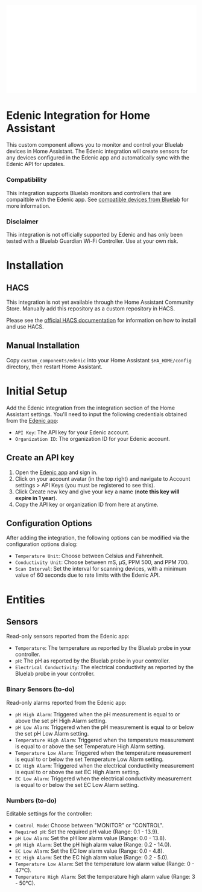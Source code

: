 ![Edenic Logo](https://raw.githubusercontent.com/taliexo/homeassistant-edenic/main/images/edenic-logo.svg)

# Edenic Integration for Home Assistant

This custom component allows you to monitor and control your Bluelab devices in Home Assistant. The Edenic integration will create sensors for any devices configured in the Edenic app and automatically sync with the Edenic API for updates.

### Compatibility

This integration supports Bluelab monitors and controllers that are compaitble with the Edenic app. See [compatible devices from Bluelab](https://www.edenic.io/#hardware) for more information.

### Disclaimer

This integration is not officially supported by Edenic and has only been tested with a Bluelab Guardian Wi-Fi Controller. Use at your own risk.

# Installation

## HACS

This integration is not yet available through the Home Assistant Community Store. Manually add this repository as a custom repository in HACS.

Please see the [official HACS documentation](https://hacs.xyz) for information on how to install and use HACS.

## Manual Installation

Copy `custom_components/edenic` into your Home Assistant `$HA_HOME/config` directory, then restart Home Assistant.

# Initial Setup

Add the Edenic integration from the integration section of the Home Assistant settings. You'll need to input the following credentials obtained from the [Edenic app](https://app.edenic.io/):

- `API Key`: The API key for your Edenic account.
- `Organization ID`: The organization ID for your Edenic account.

## Create an API key

1. Open the [Edenic app](https://app.edenic.io/) and sign in.
2. Click on your account avatar (in the top right) and navigate to Account settings > API Keys (you must be registered to see this).
3. Click Create new key and give your key a name (**note this key will expire in 1 year**).
4. Copy the API key or organization ID from here at anytime.

## Configuration Options

After adding the integration, the following options can be modified via the configuration options dialog:

- `Temperature Unit`: Choose between Celsius and Fahrenheit.
- `Conductivity Unit`: Choose between mS, µS, PPM 500, and PPM 700.
- `Scan Interval`: Set the interval for scanning devices, with a minimum value of 60 seconds due to rate limits with the Edenic API.

# Entities

## Sensors

Read-only sensors reported from the Edenic app:

- `Temperature`: The temperature as reported by the Bluelab probe in your controller.
- `pH`: The pH as reported by the Bluelab probe in your controller.
- `Electrical Conductivity`: The electrical conductivity as reported by the Bluelab probe in your controller.

### Binary Sensors (to-do)

Read-only alarms reported from the Edenic app:

- `pH High Alarm`: Triggered when the pH measurement is equal to or above the set pH High Alarm setting.
- `pH Low Alarm`: Triggered when the pH measurement is equal to or below the set pH Low Alarm setting.
- `Temperature High Alarm`: Triggered when the temperature measurement is equal to or above the set Temperature High Alarm setting.
- `Temperature Low Alarm`: Triggered when the temperature measurement is equal to or below the set Temperature Low Alarm setting.
- `EC High Alarm`: Triggered when the electrical conductivity measurement is equal to or above the set EC High Alarm setting.
- `EC Low Alarm`: Triggered when the electrical conductivity measurement is equal to or below the set EC Low Alarm setting.

### Numbers (to-do)

Editable settings for the controller:

- `Control Mode`: Choose between "MONITOR" or "CONTROL".
- `Required pH`: Set the required pH value (Range: 0.1 - 13.9).
- `pH Low Alarm`: Set the pH low alarm value (Range: 0.0 - 13.8).
- `pH High Alarm`: Set the pH high alarm value (Range: 0.2 - 14.0).
- `EC Low Alarm`: Set the EC low alarm value (Range: 0.0 - 4.8).
- `EC High Alarm`: Set the EC high alarm value (Range: 0.2 - 5.0).
- `Temperature Low Alarm`: Set the temperature low alarm value (Range: 0 - 47°C).
- `Temperature High Alarm`: Set the temperature high alarm value (Range: 3 - 50°C).

